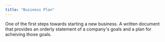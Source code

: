```yaml
---
title: "Business Plan"
---
```

One of the first steps towards starting a new business. A written document that provides an orderly statement of a company's goals and a plan for acheiving those goals.


